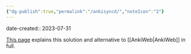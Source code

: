 ```yaml
---
{"dg-publish":true,"permalink":"/ankisyncd/","noteIcon":"2"}
---
```


date-created:: 2023-07-31

[This page](https://genedan.com/no-127-ankisyncd-a-custom-sync-server-for-anki-2-1/) explains this solution and alternative to [[AnkiWeb\|AnkiWeb]] in full.